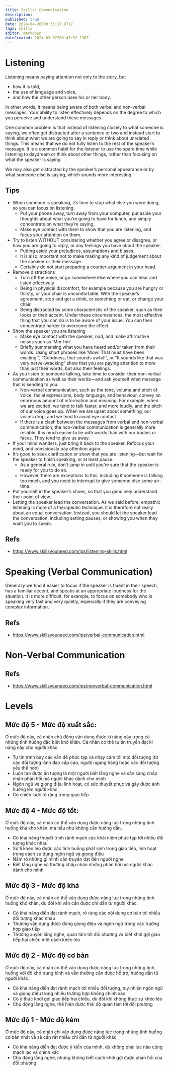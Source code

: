 ```yaml
---
title: Skills: Communication
description: 
published: true
date: 2024-04-28T09:35:17.671Z
tags: skills
editor: markdown
dateCreated: 2024-03-02T06:47:52.136Z
---
```



# Listening

Listening means paying attention not only to the story, but 
- how it is told, 
- the use of language and voice, 
- and how the other person uses his or her body. 

In other words, it means being aware of both verbal and non-verbal messages. Your ability to listen effectively depends on the degree to which you perceive and understand these messages.

One common problem is that instead of listening closely to what someone is saying, we often get distracted after a sentence or two and instead start to think about what we are going to say in reply or think about unrelated things. This means that we do not fully listen to the rest of the speaker’s message.
It is a common habit for the listener to use the spare time while listening to daydream or think about other things, rather than focusing on what the speaker is saying.

We may also get distracted by the speaker’s personal appearance or by what someone else is saying, which sounds more interesting.

## Tips

- When someone is speaking, it’s time to stop what else you were doing, so you can focus on listening. 
  - Put your phone away, turn away from your computer, put aside your thoughts about what you’re going to have for lunch, and simply concentrate on what they’re saying. 
  - Make eye contact with them to show that you are listening, and focus your attention on them.
- Try to listen WITHOUT considering whether you agree or disagree, or how you are going to reply, or any feelings you have about the speaker.
  - Putting aside your prejudices, assumptions and biases. 
  - It is also important not to make making any kind of judgement about the speaker or their message.
  - Certainly do not start preparing a counter-argument in your head.
- Remove distractions
  - Turn off the noise, or go somewhere else where you can hear and listen effectively
  - Being in physical discomfort, for example because you are hungry or thirsty, or your chair is uncomfortable. With the speaker’s agreement, stop and get a drink, or something or eat, or change your chair.
  - Being distracted by some characteristic of the speaker, such as their looks or their accent. Under these circumstances, the most effective thing that you can do is to be aware of your issue. You can then concentrate harder to overcome the effect.
- Show the speaker you are listening
  - Make eye contact with the speaker, nod, and make affirmative noises such as ‘Mm-hm’
  - Briefly summarising what you have heard and/or taken from their words. Using short phrases like ‘Wow! That must have been exciting!”, “Goodness, that sounds awful!”, or “It sounds like that was very nerve-wracking” show that you are paying attention to more than just their words, but also their feelings.
- As you listen to someone talking, take time to consider their non-verbal communication as well as their words—and ask yourself what message that is sending to you. 
  - Non-verbal communication, such as the tone, volume and pitch of voice, facial expressions, body language, and behaviour, convey an enormous amount of information and meaning. For example, when we are excited, we tend to talk faster, and more loudly, and the pitch of our voice goes up. When we are upset about something, our voices drop, and we tend to avoid eye contact.
  - If there is a clash between the messages from verbal and non-verbal communication, the non-verbal communication is generally more reliable. It is much easier to lie with words than with our bodies or faces. They tend to give us away.
- If your mind wanders, just bring it back to the speaker. Refocus your mind, and consciously pay attention again.
- It’s good to seek clarification or show that you are listening—but wait for the speaker to finish speaking, or at least pause.
  - As a general rule, don’t jump in until you’re sure that the speaker is ready for you to do so. 
  - However, there are exceptions to this, including if someone is talking too much, and you need to interrupt to give someone else some air-time. 
- Put yourself in the speaker’s shoes, so that you genuinely understand their point of view.
- Letting the speaker lead the conversation. As we said before, empathic listening is more of a therapeutic technique. It is therefore not really about an equal conversation. Instead, you should let the speaker lead the conversation, including setting pauses, or showing you when they want you to speak.

## Refs

- https://www.skillsyouneed.com/ips/listening-skills.html

# Speaking (Verbal Communication)

Generally we find it easier to focus if the speaker is fluent in their speech, has a familiar accent, and speaks at an appropriate loudness for the situation. It is more difficult, for example, to focus on somebody who is speaking very fast and very quietly, especially if they are conveying complex information.

## Refs

- https://www.skillsyouneed.com/ips/verbal-communication.html

# Non-Verbal Communication

## Refs

- https://www.skillsyouneed.com/ips/nonverbal-communication.html

# Levels
## Mức độ 5 - Mức độ xuất sắc:

Ở mức độ này, cá nhân chủ động vận dụng được kĩ năng này trong cả những tình huống đặc biệt khó khăn. Cá nhân có thể tự tin truyền đạt kĩ năng này cho người khác.

- Tự tin trình bày các vấn đề phức tạp và nhạy cảm tới mọi đối tượng (từ các đối tượng lãnh đạo cấp cao, người ngang hàng hoặc các đối tượng yếu thế hơn)
- Luôn tạo được ấn tượng là một người biết lắng nghe và sẵn sàng chấp nhận phản hồi mà người khác dành cho mình
- Ngôn ngữ và giọng điệu linh hoạt, có sức thuyết phục và gây được ảnh hưởng lên người khác
- Có chiến lược rõ ràng trong giao tiếp
 
## Mức độ 4 - Mức độ tốt:

Ở mức độ này, cá nhân có thể vận dụng được năng lực trong những tình huống khá khó khăn, mà hầu như không cần hướng dẫn.

- Có khả năng thuyết trình rành mạch các khái niệm phức tạp tới nhiều đối tượng khác nhau
- Xử lí khéo léo được các tình huống phát sinh trong giao tiếp, linh hoạt trong cách sử dụng ngôn ngữ và giọng điệu
- Nắm rõ những gì mình cần truyền đạt đến người nghe
- Biết lắng nghe và thường chấp nhận những phản hồi mà người khác dành cho mình

## Mức độ 3 - Mức độ khá

Ở mức độ này, cá nhân có thể vận dụng được năng lực trong những tình huống khó khăn, dù đôi khi vẫn cần được chỉ dẫn từ người khác.

- Có khả năng diễn đạt rành mạch, rõ ràng các nội dung cơ bản tới nhiều đối tượng khác nhau
- Thường vận dụng được đúng giọng điệu và ngôn ngữ trong các trường hợp giao tiếp
- Thường xuyên lắng nghe, quan tâm tới đối phương và biết khơi gợi giao tiếp hai chiều một cách khéo léo

## Mức độ 2 - Mức độ cơ bản

Ở mức độ này, cá nhân có thể vận dụng được năng lực trong những tình huống với độ khó trung bình và vẫn thường cần được hỗ trợ, hướng dẫn từ người khác.

- Có khả năng diễn đạt rành mạch tới nhiều đối tượng, tuy nhiên ngôn ngữ và giọng điệu trong nhiều trường hợp không chính xác
- Có ý thức khơi gợi giao tiếp hai chiều, dù đôi khi không thực sự khéo léo
- Chủ động lắng nghe, thể hiện được thái độ quan tâm tới đối phương

## Mức độ 1 - Mức độ kém

Ở mức độ này, cá nhân chỉ vận dụng được năng lực trong những tình huống cơ bản nhất và sẽ cần rất nhiều chỉ dẫn từ người khác

- Có khả năng diễn đạt được ý kiến của mình, dù không phải lúc nào cũng mạch lạc và chính xác
- Chủ động lắng nghe, nhưng không biết cách khơi gợi được phản hồi của đối phượng
